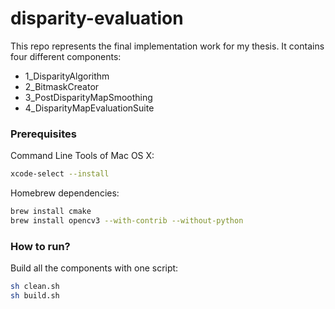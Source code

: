 # disparity-evaluation

This repo represents the final implementation work for my thesis.
It contains four different components:

- 1_DisparityAlgorithm
- 2_BitmaskCreator
- 3_PostDisparityMapSmoothing
- 4_DisparityMapEvaluationSuite

### Prerequisites

Command Line Tools of Mac OS X:

```bash
xcode-select --install
```

Homebrew dependencies:

```bash
brew install cmake
brew install opencv3 --with-contrib --without-python
```

### How to run?

Build all the components with one script:

```bash
sh clean.sh
sh build.sh
```
